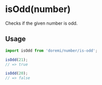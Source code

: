 # isOdd(number)

Checks if the given number is odd.

## Usage

```js
import isOdd from 'doremi/number/is-odd';

isOdd(21);
// => true

isOdd(20);
// => false
```